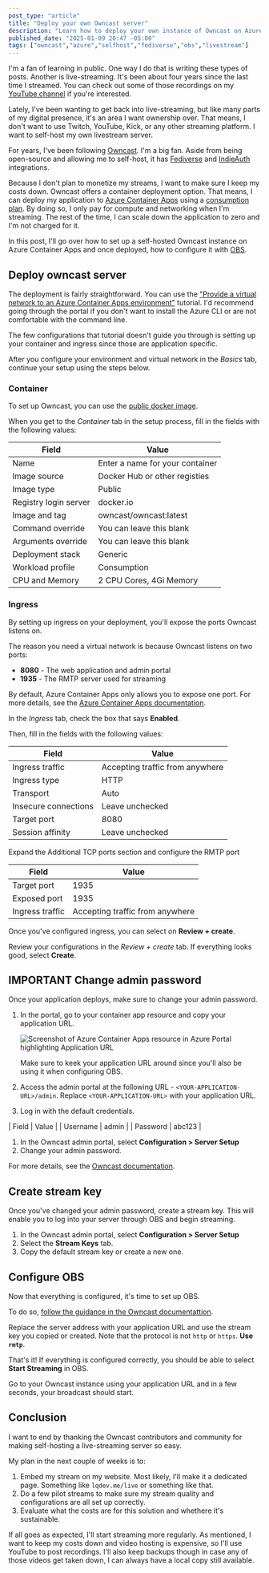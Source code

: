 ```yaml
---
post_type: "article" 
title: "Deploy your own Owncast server"
description: "Learn how to deploy your own instance of Owncast on Azure and configure it in OBS"
published_date: "2025-01-09 20:47 -05:00"
tags: ["owncast","azure","selfhost","fediverse","obs","livestream"]
---
```


I'm a fan of learning in public. One way I do that is writing these types of posts. Another is live-streaming. It's been about four years since the last time I streamed. You can check out some of those recordings on my [YouTube channel](/youtube) if you're interested.

Lately, I've been wanting to get back into live-streaming, but like many parts of my digital presence, it's an area I want ownership over. That means, I don't want to use Twitch, YouTube, Kick, or any other streaming platform. I want to self-host my own livestream server. 

For years, I've been following [Owncast](https://owncast.online/). I'm a big fan. Aside from being open-source and allowing me to self-host, it has [Fediverse](https://owncast.online/docs/social/) and [IndieAuth](https://owncast.online/docs/chat/chat-authentication/#indieauth) integrations.

Because I don't plan to monetize my streams, I want to make sure I keep my costs down. Owncast offers a container deployment option. That means, I can deploy my application to [Azure Container Apps](https://learn.microsoft.com/azure/container-apps/overview) using a [consumption plan](https://learn.microsoft.com/azure/container-apps/plans#consumption). By doing so, I only pay for compute and networking when I'm streaming. The rest of the time, I can scale down the application to zero and I'm not charged for it. 

In this post, I'll go over how to set up a self-hosted Owncast instance on Azure Container Apps and once deployed, how to configure it with [OBS](https://obsproject.com/). 

## Deploy owncast server

The deployment is fairly straightforward. You can use the ["Provide a virtual network to an Azure Container Apps environment"](https://learn.microsoft.com/azure/container-apps/vnet-custom?tabs=bash&pivots=azure-portal) tutorial. I'd recommend going through the portal if you don't want to install the Azure CLI or are not comfortable with the command line. 

The few configurations that tutorial doesn't guide you through is setting up your container and ingress since those are application specific. 

After you configure your environment and virtual network in the *Basics* tab, continue your setup using the steps below. 

### Container

To set up Owncast, you can use the [public docker image](https://hub.docker.com/r/owncast/owncast/tags).

When you get to the *Container* tab in the setup process, fill in the fields with the following values:

| Field | Value |
| --- | --- |
| Name | Enter a name for your container |
| Image source | Docker Hub or other registies |
| Image type | Public |
| Registry login server | docker.io |
| Image and tag | owncast/owncast:latest |
| Command override | You can leave this blank |
| Arguments override | You can leave this blank |
| Deployment stack | Generic |
| Workload profile | Consumption |
| CPU and Memory | 2 CPU Cores, 4Gi Memory |

### Ingress 

By setting up ingress on your deployment, you'll expose the ports Owncast listens on. 

The reason you need a virtual network is because Owncast listens on two ports:

- **8080** - The web application and admin portal
- **1935** - The RMTP server used for streaming

By default, Azure Container Apps only allows you to expose one port. For more details, see the [Azure Container Apps documentation](https://learn.microsoft.com/azure/container-apps/ingress-overview#additional-tcp-ports). 

In the *Ingress* tab, check the box that says **Enabled**.

Then, fill in the fields with the following values:

| Field | Value |
| --- | --- |
| Ingress traffic | Accepting traffic from anywhere |
| Ingress type | HTTP |
| Transport | Auto |
| Insecure connections | Leave unchecked |
| Target port | 8080 |
| Session affinity | Leave unchecked | 

Expand the Additional TCP ports section and configure the RMTP port

| Field | Value |
| --- | --- |
| Target port | 1935 |
| Exposed port | 1935 |
| Ingress traffic | Accepting traffic from anywhere |

Once you've configured ingress, you can select on **Review + create**.

Review your configurations in the *Review + create* tab. If everything looks good, select **Create**. 

## **IMPORTANT** Change admin password

Once your application deploys, make sure to change your admin password. 

1. In the portal, go to your container app resource and copy your application URL.

    ![Screenshot of Azure Container Apps resource in Azure Portal highlighting Application URL](/files/images/portal-container-resource.png)

    Make sure to keek your application URL around since you'll also be using it when configuring OBS. 

1. Access the admin portal at the following URL - `<YOUR-APPLICATION-URL>/admin`. Replace `<YOUR-APPLICATION-URL>` with your application URL.
1. Log in with the default credentials.

| Field | Value |
| Username | admin |
| Password | abc123 |

1. In the Owncast admin portal, select **Configuration > Server Setup**
1. Change your admin password.

For more details, see the [Owncast documentation](https://owncast.online/docs/configuration/). 

## Create stream key

Once you've changed your admin password, create a stream key. This will enable you to log into your server through OBS and begin streaming. 

1. In the Owncast admin portal, select **Configuration > Server Setup**
1. Select the **Stream Keys** tab.
1. Copy the default stream key or create a new one.

## Configure OBS

Now that everything is configured, it's time to set up OBS. 

To do so, [follow the guidance in the Owncast documentattion](https://owncast.online/docs/broadcasting/obs/).

Replace the server address with your application URL and use the stream key you copied or created. Note that the protocol is not `http` or `https`. **Use `rmtp`**.

That's it! If everything is configured correctly, you should be able to select **Start Streaming** in OBS. 

Go to your Owncast instance using your application URL and in a few seconds, your broadcast should start. 

## Conclusion

I want to end by thanking the Owncast contributors and community for making self-hosting a live-streaming server so easy. 

My plan in the next couple of weeks is to:

1. Embed my stream on my website. Most likely, I'll make it a dedicated page. Something like `lqdev.me/live` or something like that.
1. Do a few pilot streams to make sure my stream quality and configurations are all set up correctly.
1. Evaluate what the costs are for this solution and whethere it's sustainable.

If all goes as expected, I'll start streaming more regularly. As mentioned, I want to keep my costs down and video hosting is expensive, so I'll use YouTube to post recordings. I'll also keep backups though in case any of those videos get taken down, I can always have a local copy still available. 